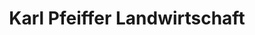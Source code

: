 ---
title: "Karl Pfeiffer Landwirtschaft"
url: /lonnerstadt/karl-pfeiffer-landwirtschaft/
shop: Landwirtschaftlich
---